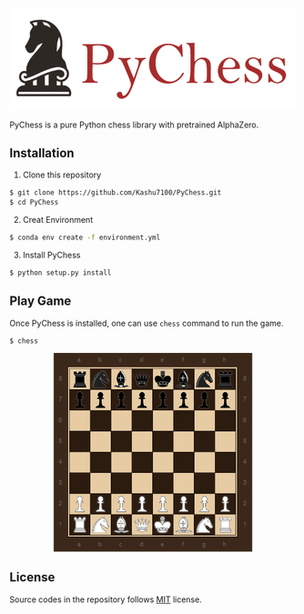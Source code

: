 <p align="center">
  <img src="assets/logo.png"/>
</p>

PyChess is a pure Python chess library with pretrained AlphaZero.

## Installation 
1) Clone this repository
```bash
$ git clone https://github.com/Kashu7100/PyChess.git
$ cd PyChess
```
2) Creat Environment
```bash
$ conda env create -f environment.yml
```
3) Install PyChess
```bash
$ python setup.py install
```

## Play Game
Once PyChess is installed, one can use `chess` command to run the game.

```
$ chess
```

<p align="center">
  <img src="assets/chess.PNG" width="350" height="350"/>
</p>

## License

Source codes in the repository follows [MIT](http://www.opensource.org/licenses/MIT) license.
